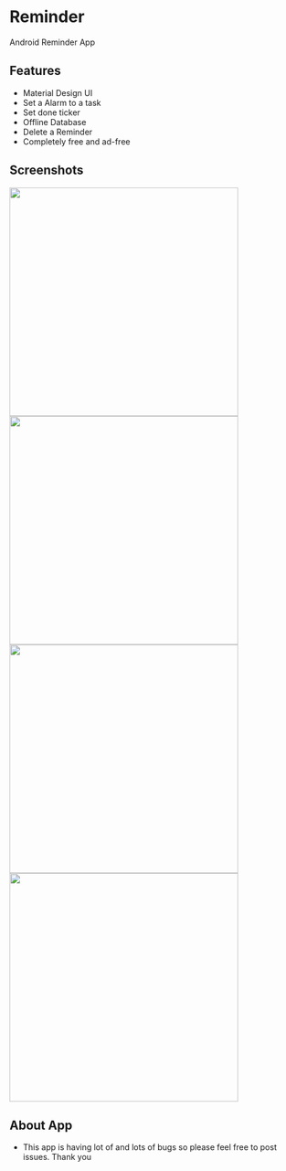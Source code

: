 # Reminder
Android Reminder App

Features
-------

- Material Design UI
- Set a Alarm to a task 
- Set done ticker
- Offline Database 
- Delete a Reminder 
- Completely free and ad-free

Screenshots
-------
<img src="https://github.com/karma9874/Reminder/blob/master/Screenshots/Screenshot_20180120-203350.png" width="400">

<img src="https://github.com/karma9874/Reminder/blob/master/Screenshots/Screenshot_20180120-202905" width="400">

<img src="https://github.com/karma9874/Reminder/blob/master/Screenshots/Screenshot_20180120-203018" width="400">

<img src="https://github.com/karma9874/Reminder/blob/master/Screenshots/Screenshot_20180120-203024" width="400">


 
About App
-------
- This app is having lot of and lots of bugs so please feel free to post issues. Thank you 
